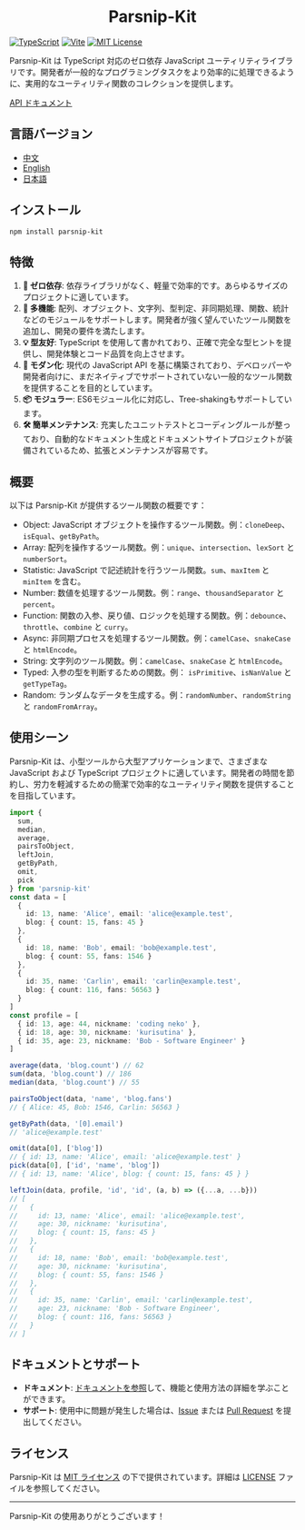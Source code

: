 # <center> Parsnip-Kit

[![TypeScript](https://img.shields.io/badge/TypeScript-v5.7.2-blue)](https://www.typescriptlang.org/) [![Vite](https://img.shields.io/badge/Vite-v6.1.0-7D85FF)](https://vite.dev/) [![MIT License](https://img.shields.io/badge/license-MIT-green)](LICENSE)

Parsnip-Kit は TypeScript 対応のゼロ依存 JavaScript ユーティリティライブラリです。開発者が一般的なプログラミングタスクをより効率的に処理できるように、実用的なユーティリティ関数のコレクションを提供します。

[API ドキュメント](https://littlerangifertarandus.github.io/parsnip-kit/)

## 言語バージョン
- [中文](README.zh.md)
- [English](README.md)
- [日本語](README.ja.md)

## インストール
```sh 
npm install parsnip-kit
```


## 特徴
1. **🧳 ゼロ依存**: 依存ライブラリがなく、軽量で効率的です。あらゆるサイズのプロジェクトに適しています。
2. **🔩 多機能**: 配列、オブジェクト、文字列、型判定、非同期処理、関数、統計などのモジュールをサポートします。開発者が強く望んでいたツール関数を追加し、開発の要件を満たします。
3. **💡 型友好**: TypeScript を使用して書かれており、正確で完全な型ヒントを提供し、開発体験とコード品質を向上させます。
4. **🚀 モダン化**: 現代の JavaScript API を基に構築されており、デベロッパーや開発者向けに、まだネイティブでサポートされていない一般的なツール関数を提供することを目的としています。
5. **📦 モジュラー**: ES6モジュール化に対応し、Tree-shakingもサポートしています。
6. **🛠️ 簡単メンテナンス**: 充実したユニットテストとコーディングルールが整っており、自動的なドキュメント生成とドキュメントサイトプロジェクトが装備されているため、拡張とメンテナンスが容易です。

## 概要
以下は Parsnip-Kit が提供するツール関数の概要です：
- Object: JavaScript オブジェクトを操作するツール関数。例：`cloneDeep`、`isEqual`、`getByPath`。
- Array: 配列を操作するツール関数。例：`unique`、`intersection`、`lexSort` と `numberSort`。
- Statistic: JavaScript で記述統計を行うツール関数。`sum`、`maxItem` と `minItem` を含む。
- Number: 数値を処理するツール関数。例：`range`、`thousandSeparator` と `percent`。
- Function: 関数の入参、戻り値、ロジックを処理する関数。例：`debounce`、`throttle`、`combine` と `curry`。
- Async: 非同期プロセスを処理するツール関数。例：`camelCase`、`snakeCase` と `htmlEncode`。
- String: 文字列のツール関数。例：`camelCase`、`snakeCase` と `htmlEncode`。
- Typed: 入参の型を判断するための関数。例： `isPrimitive`、`isNanValue` と `getTypeTag`。
- Random: ランダムなデータを生成する。例：`randomNumber`、`randomString` と `randomFromArray`。

## 使用シーン
Parsnip-Kit は、小型ツールから大型アプリケーションまで、さまざまな JavaScript および TypeScript プロジェクトに適しています。開発者の時間を節約し、労力を軽減するための簡潔で効率的なユーティリティ関数を提供することを目指しています。

```typescript
import {
  sum,
  median,
  average,
  pairsToObject,
  leftJoin,
  getByPath,
  omit,
  pick
} from 'parsnip-kit'
const data = [
  {
    id: 13, name: 'Alice', email: 'alice@example.test',
    blog: { count: 15, fans: 45 }
  },
  {
    id: 18, name: 'Bob', email: 'bob@example.test',
    blog: { count: 55, fans: 1546 }
  },
  {
    id: 35, name: 'Carlin', email: 'carlin@example.test',
    blog: { count: 116, fans: 56563 }
  }
]
const profile = [
  { id: 13, age: 44, nickname: 'coding neko' },
  { id: 18, age: 30, nickname: 'kurisutina' },
  { id: 35, age: 23, nickname: 'Bob - Software Engineer' }
]

average(data, 'blog.count') // 62
sum(data, 'blog.count') // 186
median(data, 'blog.count') // 55

pairsToObject(data, 'name', 'blog.fans')
// { Alice: 45, Bob: 1546, Carlin: 56563 }

getByPath(data, '[0].email')
// 'alice@example.test'

omit(data[0], ['blog'])
// { id: 13, name: 'Alice', email: 'alice@example.test' }
pick(data[0], ['id', 'name', 'blog'])
// { id: 13, name: 'Alice', blog: { count: 15, fans: 45 } }

leftJoin(data, profile, 'id', 'id', (a, b) => ({...a, ...b}))
// [
//   {
//     id: 13, name: 'Alice', email: 'alice@example.test',
//     age: 30, nickname: 'kurisutina',
//     blog: { count: 15, fans: 45 }
//   },
//   {
//     id: 18, name: 'Bob', email: 'bob@example.test',
//     age: 30, nickname: 'kurisutina',
//     blog: { count: 55, fans: 1546 }
//   },
//   {
//     id: 35, name: 'Carlin', email: 'carlin@example.test',
//     age: 23, nickname: 'Bob - Software Engineer',
//     blog: { count: 116, fans: 56563 }
//   }
// ]
```

## ドキュメントとサポート
- **ドキュメント**: [ドキュメントを参照](https://littlerangifertarandus.github.io/parsnip-kit/)して、機能と使用方法の詳細を学ぶことができます。
- **サポート**: 使用中に問題が発生した場合は、[Issue](https://github.com/LittleRangiferTarandus/parsnip-kit/issues) または [Pull Request](https://github.com/LittleRangiferTarandus/parsnip-kit/pulls) を提出してください。

## ライセンス
Parsnip-Kit は [MIT ライセンス](LICENSE) の下で提供されています。詳細は [LICENSE](LICENSE) ファイルを参照してください。

---

Parsnip-Kit の使用ありがとうございます！